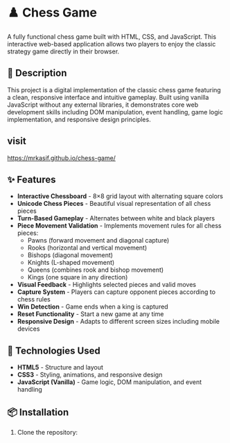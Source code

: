 # ♟️ Chess Game

A fully functional chess game built with HTML, CSS, and JavaScript. This interactive web-based application allows two players to enjoy the classic strategy game directly in their browser.

## 📝 Description

This project is a digital implementation of the classic chess game featuring a clean, responsive interface and intuitive gameplay. Built using vanilla JavaScript without any external libraries, it demonstrates core web development skills including DOM manipulation, event handling, game logic implementation, and responsive design principles.

## visit 
https://mrkasif.github.io/chess-game/

## ✨ Features

- **Interactive Chessboard** - 8×8 grid layout with alternating square colors
- **Unicode Chess Pieces** - Beautiful visual representation of all chess pieces
- **Turn-Based Gameplay** - Alternates between white and black players
- **Piece Movement Validation** - Implements movement rules for all chess pieces:
  - Pawns (forward movement and diagonal capture)
  - Rooks (horizontal and vertical movement)
  - Bishops (diagonal movement)
  - Knights (L-shaped movement)
  - Queens (combines rook and bishop movement)
  - Kings (one square in any direction)
- **Visual Feedback** - Highlights selected pieces and valid moves
- **Capture System** - Players can capture opponent pieces according to chess rules
- **Win Detection** - Game ends when a king is captured
- **Reset Functionality** - Start a new game at any time
- **Responsive Design** - Adapts to different screen sizes including mobile devices

## 🚀 Technologies Used

- **HTML5** - Structure and layout
- **CSS3** - Styling, animations, and responsive design
- **JavaScript (Vanilla)** - Game logic, DOM manipulation, and event handling

## 📦 Installation

1. Clone the repository:
